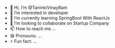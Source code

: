- 👋 Hi, I’m @TaninkiVinayRam
- 👀 I’m interested in developer
- 🌱 I’m currently learning SpringBoot With ReactJs
- 💞️ I’m looking to collaborate on Startup Company
- 📫 How to reach me ...
- 😄 Pronouns: ...
- ⚡ Fun fact: ...

<!---
TaninkiVinayRam/TaninkiVinayRam is a ✨ special ✨ repository because its `README.md` (this file) appears on your GitHub profile.
You can click the Preview link to take a look at your changes.
--->
